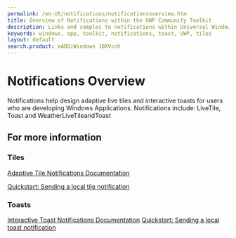```yaml
---
permalink: /en-US/notifications/notificationsoverview.htm
title: Overview of Notifications within the UWP Community Toolkit
description: Links and samples to notifications within Universal Windows Platform
keywords: windows, app, toolkit, notifications, toast, UWP, tiles
layout: default
search.product: eADQiWindows 10XVcnh
---
```


# Notifications Overview 
Notifications help design adaptive live tiles and interactive toasts for users who are developing Windows Applications. 
Notifications include: LiveTile, Toast and WeatherLiveTileandToast

## For more information

### Tiles
[Adaptive Tile Notifications Documentation](https://blogs.msdn.microsoft.com/tiles_and_toasts/2015/06/30/adaptive-tile-templates-schema-and-documentation/)

[Quickstart: Sending a local tile notification](https://blogs.msdn.microsoft.com/tiles_and_toasts/2015/10/05/quickstart-sending-a-local-tile-notification-in-windows-10/)

### Toasts
[Interactive Toast Notifications Documentation](https://blogs.msdn.microsoft.com/tiles_and_toasts/2015/07/02/adaptive-and-interactive-toast-notifications-for-windows-10/)
[Quickstart: Sending a local toast notification](https://blogs.msdn.microsoft.com/tiles_and_toasts/2015/07/08/quickstart-sending-a-local-toast-notification-and-handling-activations-from-it-windows-10/)
